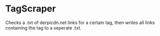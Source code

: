 # TagScraper
Checks a .txt of derpicdn.net links for a certain tag, then writes all links containing the tag to a seperate .txt.
